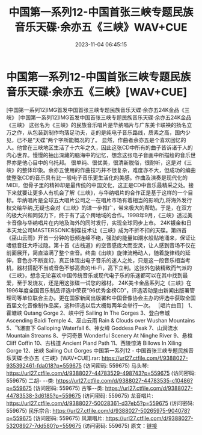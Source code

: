 ﻿---
title: 中国第一系列12-中国首张三峡专题民族音乐天碟·余亦五《三峡》WAV+CUE
date: 2023-11-04 06:45:15
categories: 古典音乐、新世纪、纯音雅乐
tags: 纯音雅乐
---
# 中国第一系列12-中国首张三峡专题民族音乐天碟·余亦五《三峡》[WAV+CUE]

[中国第一系列12]IMG首发中国首张三峡专题民族音乐天碟·余亦五24K金品《三峡》
[中国第一系列12]IMG首发中国首张三峡专题民族音乐天碟·余亦五24K金品《三峡》
这张名为《三峡》的民族音乐唱片是华纳唱片与广东美卡联袂的扬名立万之作，从包装到制作均落足功夫，走的是纯电子音乐路线，质素之高，国内少见，已不是“天碟”两个字所能概况的了。
显然，作曲者余亦五是个喜欢回忆的人。他曾在三峡地区生活了十六年之久，因此这张CD中所有的曲子皆诉诸于人的内心世界。慢慢的抽出深藏的脑海中的记忆，想念这张电子音画中所描绘的音乐世界亦是他心目中的乌托邦。
很单纯、很优美，很清新脱俗，很耐听，这是对《三峡》的整体印象。余亦五使用的作曲技巧并不很复杂，难度亦不大，但成功的编曲使整张CD的音乐具有比一般电子音乐更生活化的美感。作曲及演奏是现代化的MIDI，但骨子里的精神却是最传统的中国文化，这正是CD中音乐最精采之处。接下来就要让更多人有机会了解《三峡》，与华纳唱片的合作正是基于这样的一个目标。华纳唱片是全球五大唱片公司之一在唱片市场有着相当的影响力,将海外发行权交给华纳,无疑也会对《三峡》的进一步推广，带来极大的帮助。于是，在双方的极大兴和同努力下，终于有了这个跨地域的合作。1998年9月，《三峡》透过美卡音像与华纳唱片在内地及海外的同时发行，实现全球同步上市。
24K镀金和日本天龙公司MASTERSONIC制碟技术让《三峡》成为不折不扣的天碟。第四首《巫山云雨》开首一分钟的低频连绵不绝，强劲的能量如潮水般贴地涌来，保证让嗜低音狂大呼过隐。第十首《古栈道》的空音感庞大而空灵，让人感到音场不仅在前面展开，简直溢满了整个空音。终曲《出峡》旋律流畅动人，随着旋律线的延伸，音色亦不断变幻，真正体现出电子音乐的迷人之处，只是这一段音乐相当考机，器材搭配不当或音色不够高贵的Hi-Fi，高下立判。这张外包装精致而气派的《三峡》，想念无论喜欢中国传统音乐或现代电子乐的乐迷都可以在其中找到最爱，至于发烧友，还是用这张碟一试您的器材。
24K美卡金品系列之《三峡》在1996年度全国音乐制品评选中荣获“96优秀金榜CD”，评选活动是由新闻出版署管理司等单位联合主办。更在国家新闻出版署和中国音像协会主办的评选中获取全国首届文化音像制作品奖，这种评选以后大概每两年会举行一次。
［唱片曲目］
1、霍塘峡 Qutang Gorge
2、峡中行 Sailing In The Gorges
3、登白帝城 Ascending Baidi Temple
4、巫山云雨 Rain & Clouds over Wushan Mountains
5、飞瀑直下 Galloping Waterfall
6、神女峰 Goddess Peak
7、山涧流水 Mountain Streams
8、宁河奇景 Wonderful Scenery At Ninghe River
9、悬棺 Cliff Coffin
10、古栈道 Ancient Pland Path
11、西陵惊涛 Billows In Xiling Gorge
12、出峡 Sailing Out Gorges
中国第一系列12 - 中国首张三峡专题民族音乐天碟·余亦五《三峡》[WAV+CUE].rar: https://url27.ctfile.com/f/9388027-935392461-fda018?p=559675
(访问密码: 559675)
马头琴: https://url27.ctfile.com/d/9388027-44783529-498743?p=559675
(访问密码: 559675)
二胡- --类: https://url27.ctfile.com/d/9388027-44783535-c10486?p=559675
(访问密码: 559675)
古筝--类: https://url27.ctfile.com/d/9388027-44783538-3d6185?p=559675
(访问密码: 559675)
龙音唱片: https://url27.ctfile.com/d/9388027-50028361-d37eb5?p=559675
(访问密码: 559675)
民乐宗合: https://url27.ctfile.com/d/9388027-50265975-904078?p=559675
(访问密码: 559675)
风潮唱片: https://url27.ctfile.com/d/9388027-53208927-7dd580?p=559675
(访问密码: 559675)
原文：[链接](https://blog.sina.com.cn/s/blog_1647c7e76010313q2.html)